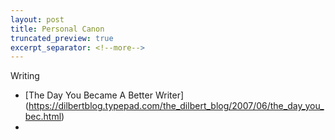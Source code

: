 ```yaml
---
layout: post
title: Personal Canon
truncated_preview: true
excerpt_separator: <!--more-->
---
```


Writing
* [The Day You Became A Better Writer]
(https://dilbertblog.typepad.com/the_dilbert_blog/2007/06/the_day_you_bec.html)
* 



